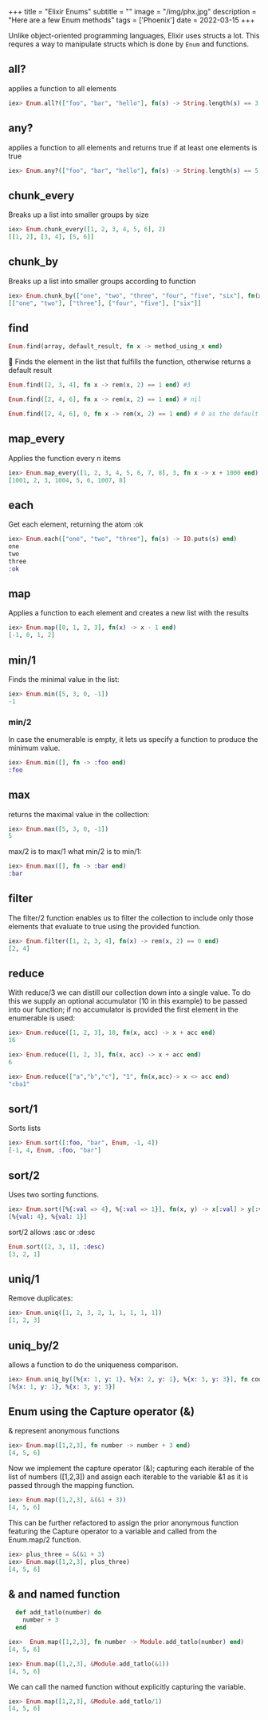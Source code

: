 +++
title = "Elixir Enums"
subtitle = ""
image = "/img/phx.jpg"
description = "Here are a few Enum methods"
tags = ['Phoenix']
date = 2022-03-15
+++

Unlike object-oriented programming languages, Elixir uses structs a lot. This requres a way to manipulate structs which is done by `Enum` and functions. 


## all?

applies a function to all elements

```elixir
iex> Enum.all?(["foo", "bar", "hello"], fn(s) -> String.length(s) == 3 end) # false because hello fails
```

## any?

applies a function to all elements and returns true if at least one elements is true

```elixir
iex> Enum.any?(["foo", "bar", "hello"], fn(s) -> String.length(s) == 5 end) # true
```

## chunk_every

Breaks up a list into smaller groups by size

```elixir
iex> Enum.chunk_every([1, 2, 3, 4, 5, 6], 2)
[[1, 2], [3, 4], [5, 6]]
```

## chunk_by

Breaks up a list into smaller groups according to function

```elixir
iex> Enum.chunk_by(["one", "two", "three", "four", "five", "six"], fn(x) -> String.length(x) end)
[["one", "two"], ["three"], ["four", "five"], ["six"]]
```


## find

```elixir
Enum.find(array, default_result, fn x -> method_using_x end)
```

Finds the element in the list that fulfills the function, otherwise returns a default result

```elixir
Enum.find([2, 3, 4], fn x -> rem(x, 2) == 1 end) #3

Enum.find([2, 4, 6], fn x -> rem(x, 2) == 1 end) # nil

Enum.find([2, 4, 6], 0, fn x -> rem(x, 2) == 1 end) # 0 as the default result
```

## map_every

<!-- Sometimes chunking out a collection isn’t enough for exactly what we may need. If this is the case, map_every/3 can be very useful to hit every nth items, always hitting the first one: -->

Applies the function every n items

```elixir
iex> Enum.map_every([1, 2, 3, 4, 5, 6, 7, 8], 3, fn x -> x + 1000 end)
[1001, 2, 3, 1004, 5, 6, 1007, 8]
```

## each

Get each element, returning the atom :ok

```elixir
iex> Enum.each(["one", "two", "three"], fn(s) -> IO.puts(s) end)
one
two
three
:ok
```

## map

Applies a function to each element and creates a new list with the results <!-- collection look to the map/2 function: -->

```elixir
iex> Enum.map([0, 1, 2, 3], fn(x) -> x - 1 end)
[-1, 0, 1, 2]
```


## min/1

Finds the minimal value in the list:

```elixir
iex> Enum.min([5, 3, 0, -1])
-1
```

### min/2 

In case the enumerable is empty, it lets us specify a function to produce the minimum value.

```elixir
iex> Enum.min([], fn -> :foo end)
:foo
```

## max

returns the maximal value in the collection:

```elixir
iex> Enum.max([5, 3, 0, -1])
5
```

max/2 is to max/1 what min/2 is to min/1:

```elixir
iex> Enum.max([], fn -> :bar end)
:bar
```

## filter

The filter/2 function enables us to filter the collection to include only those elements that evaluate to true using the provided function.

```elixir
iex> Enum.filter([1, 2, 3, 4], fn(x) -> rem(x, 2) == 0 end)
[2, 4]
```

## reduce

With reduce/3 we can distill our collection down into a single value. To do this we supply an optional accumulator (10 in this example) to be passed into our function; if no accumulator is provided the first element in the enumerable is used:

```elixir
iex> Enum.reduce([1, 2, 3], 10, fn(x, acc) -> x + acc end)
16
```

```elixir
iex> Enum.reduce([1, 2, 3], fn(x, acc) -> x + acc end)
6
```

```elixir
iex> Enum.reduce(["a","b","c"], "1", fn(x,acc)-> x <> acc end)
"cba1"
```

## sort/1

Sorts lists

```elixir
iex> Enum.sort([:foo, "bar", Enum, -1, 4])
[-1, 4, Enum, :foo, "bar"]
```

## sort/2

Uses two sorting functions.

```elixir
iex> Enum.sort([%{:val => 4}, %{:val => 1}], fn(x, y) -> x[:val] > y[:val] end)
[%{val: 4}, %{val: 1}]
```
sort/2 allows :asc or :desc

```elixir
Enum.sort([2, 3, 1], :desc)
[3, 2, 1]
```

## uniq/1

Remove duplicates:

```elixir
iex> Enum.uniq([1, 2, 3, 2, 1, 1, 1, 1, 1])
[1, 2, 3]
```


## uniq_by/2

allows a function to do the uniqueness comparison.

```elixir
iex> Enum.uniq_by([%{x: 1, y: 1}, %{x: 2, y: 1}, %{x: 3, y: 3}], fn coord -> coord.y end)
[%{x: 1, y: 1}, %{x: 3, y: 3}]
```

## Enum using the Capture operator (&)

& represent anonymous functions


```elixir
iex> Enum.map([1,2,3], fn number -> number + 3 end)
[4, 5, 6]
```


Now we implement the capture operator (&); capturing each iterable of the list of numbers ([1,2,3]) and assign each iterable to the variable &1 as it is passed through the mapping function.

```elixir
iex> Enum.map([1,2,3], &(&1 + 3))
[4, 5, 6]
```

This can be further refactored to assign the prior anonymous function featuring the Capture operator to a variable and called from the Enum.map/2 function.

```elixir
iex> plus_three = &(&1 + 3)
iex> Enum.map([1,2,3], plus_three)
[4, 5, 6]
```

## & and named function

<!-- First we create a named function and call it within the anonymous function defined in Enum.map/2. -->

```elixir
  def add_tatlo(number) do
    number + 3
  end
```

```elixir
iex>  Enum.map([1,2,3], fn number -> Module.add_tatlo(number) end)
[4, 5, 6]
```

```elixir
iex> Enum.map([1,2,3], &Module.add_tatlo(&1))
[4, 5, 6]
```

We can call the named function without explicitly capturing the variable.

```elixir
iex> Enum.map([1,2,3], &Module.add_tatlo/1)
[4, 5, 6]
```
